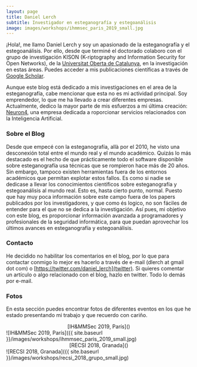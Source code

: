```yaml
---
layout: page
title: Daniel Lerch
subtitle: Investigador en esteganografía y estegoanálisis
image: images/workshops/ihmmsec_paris_2019_small.jpg
---
```


¡Hola!, me llamo Daniel Lerch y soy un apasionado de la esteganografía y el estegoanálisis. Por ello, desde que terminé el doctorado colaboro con el grupo de investigación KISON (K-riptography and Information Security for Open Networks), de la [Universitat Oberta de Catalunya](https://www.uoc.edu/), en la investigación en estas áreas. Puedes acceder a mis publicaciones científicas a través de [Google Scholar](https://scholar.google.es/citations?user=5ggVkxMAAAAJ&hl=es).

Aunque este blog está dedicado a mis investigaciones en el area de la esteganografía, cabe mencionar que esta no es mi actividad principal. Soy emprendedor, lo que me ha llevado a crear diferentes empresas. Actualmente, dedico la mayor parte de mis esfuerzos a mi última creación: [Neuron4](http://neuron4.com/), una empresa dedicada a roporcionar servicios relacionados con la Inteligencia Artificial.


### Sobre el Blog
Desde que empecé con la esteganografía, allà por el 2010, he visto una desconexión total entre el mundo real y el mundo académico. Quizás lo más destacado es el hecho de que prácticamente todo el software disponible sobre esteganografía usa técnicas que se rompieron hace más de 20 años. Sin embargo, tampoco existen herramientas fuera de los entornos académicos que permitan explotar estos fallos. Es como si nadie se dedicase a llevar los conocimientos científicos sobre esteganografía y estegoanálisis al mundo real. Esto es, hasta cierto punto, normal. Puesto que hay muy poca información sobre este campo fuera de los papers publicados por los investigadores, y que como és logico, no son fáciles de entender para el que no se dedica a la investigación.
Así pues, mi objetivo con este blog, es proporcionar información avanzada a programadores y profesionales de la seguridad informática, para que puedan aprovechar los últimos avances en esteganografía y estegoanálisis.




### Contacto
He decidido no habilitar los comentarios en el blog, por lo que para contactar conmigo lo mejor es hacerlo a través de e-mail (dlerch at gmail dot com) o [https://twitter.com/daniel_lerch](twitter). Si quieres comentar un artículo o algo relacionado con el blog, hazlo en twitter. Todo lo demás por e-mail.



### Fotos
En esta sección puedes encontrar fotos de diferentes eventos en los que he estado presentando mi trabajo y que recuerdo con cariño. 

<center>[IH&MMSec 2019, París]()</center>
![IH&MMSec 2019, París]({{ site.baseurl }}/images/workshops/ihmmsec_paris_2019_small.jpg)


<center>[RECSI 2018, Granada]()</center>
![RECSI 2018, Granada]({{ site.baseurl }}/images/workshops/recsi_2018_grupo_small.jpg)





